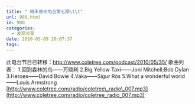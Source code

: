 ```yaml
---
title: " 晓禾依树电台第七期\t\t"
url: 980.html
id: 980
categories:
  - 发现分享
date: 2010-05-09 20:07:37
tags:
---
```


此电台节目已转移：http://www.coletree.com/podcast/2010/05/35/ 歌曲列表： 1.回到森林的鸟——万晓利 2.Big Yellow Taxi——Joni Mitchell;Bob Dylan 3.Heroes——David Bowie 4.Vaka——Sigur Rós 5.What a wonderful world——Louis Armstrong [http://www.coletree.com/radio/coletree\_radio\_007.mp3](http://www.coletree.com/radio/coletree_radio_007.mp3)